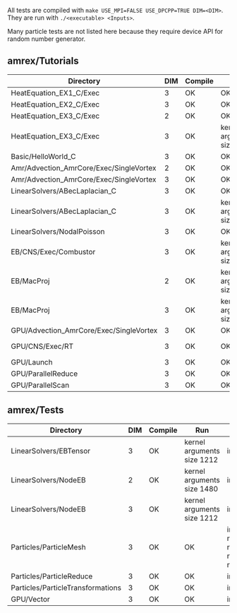 All tests are compiled with `make USE_MPI=FALSE USE_DPCPP=TRUE DIM=<DIM>`.  They are run with `./<executable> <Inputs>`.

Many particle tests are not listed here because they require device API for random number generator.

## amrex/Tutorials

| Directory | DIM | Compile | Run | Inputs |
| ------ | --- | ---------- | ---------- | ---------- |
| HeatEquation_EX1_C/Exec | 3 | OK | OK | inputs |
| HeatEquation_EX2_C/Exec | 3 | OK | OK | inputs nsteps=1000 |
| HeatEquation_EX3_C/Exec | 2 | OK | OK | inputs_2d nsteps=100 |
| HeatEquation_EX3_C/Exec | 3 | OK | kernel arguments size 1248 | inputs_3d |
| Basic/HelloWorld_C  | 3 | OK | OK |        |
| Amr/Advection_AmrCore/Exec/SingleVortex | 2 | OK | OK | inputs |
| Amr/Advection_AmrCore/Exec/SingleVortex | 3 | OK | OK | inputs max_step=100 |
| LinearSolvers/ABecLaplacian_C | 3 | OK | OK | inputs-rt-poisson-lev |
| LinearSolvers/ABecLaplacian_C | 3 | OK | kernel arguments size 1248 | inputs-rt-abeclap-com |
| LinearSolvers/NodalPoisson | 3 | OK | OK | inputs-rt |
| EB/CNS/Exec/Combustor | 3 | OK | kernel arguments size 1212 | inputs.regt |
| EB/MacProj | 2 | OK | kernel argumens size 1480 | inputs amrex.fpe_trap_invalid=0 |
| EB/MacProj | 3 | OK | kernel argumens size 1212 | inputs amrex.fpe_trap_invalid=0 |
| GPU/Advection_AmrCore/Exec/SingleVortex | 3 | OK | OK | inputs |
| GPU/CNS/Exec/RT | 3 | OK | OK | inputs-rt amrex.fpe_trap_invalid=0 |
| GPU/Launch | 3 | OK | OK | |
| GPU/ParallelReduce | 3 | OK | OK |  |
| GPU/ParallelScan | 3 | OK | OK | |

## amrex/Tests

| Directory | DIM | Compile | Run | Inputs |
| ------ | --- | ---------- | ---------- | ---------- |
| LinearSolvers/EBTensor | 3 | OK | kernel arguments size 1212 | inputs.rt.3d |
| LinearSolvers/NodeEB | 2 | OK | kernel arguments size 1480 | inputs.rt.2d |
| LinearSolvers/NodeEB | 3 | OK | kernel arguments size 1212 | inputs.rt.3d.y |
| Particles/ParticleMesh | 3 | OK | OK | inputs nx=64 ny=64 nz=64 nppc=4 |
| Particles/ParticleReduce | 3 | OK | OK | inputs |
| Particles/ParticleTransformations | 3 | OK | OK | inputs |
| GPU/Vector | 3 | OK | OK | inputs |

